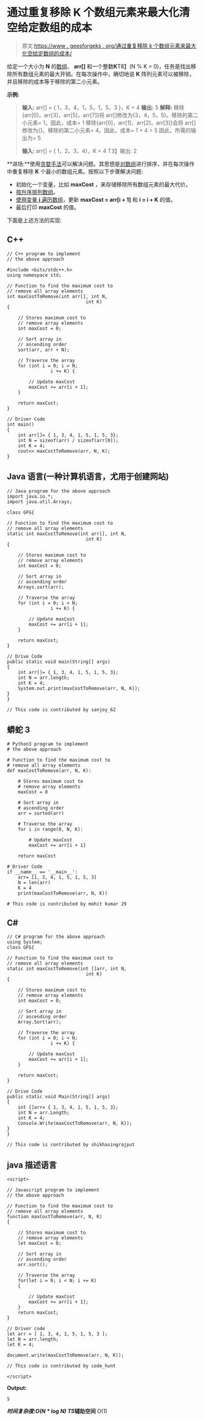 # 通过重复移除 K 个数组元素来最大化清空给定数组的成本

> 原文:[https://www . geesforgeks . org/通过重复移除 k 个数组元素来最大化空给定数组的成本/](https://www.geeksforgeeks.org/maximize-cost-to-empty-given-array-by-repetitively-removing-k-array-elements/)

给定一个大小为 **N** 的[数组](https://www.geeksforgeeks.org/array-data-structure/)、 **arr[]** 和一个整数**K**T8】(N % K = 0)，任务是找出移除所有数组元素的最大开销。在每次操作中，确切地说 **K** 阵列元素可以被移除，并且移除的成本等于移除的第二小元素。

**示例:**

> **输入:** arr[] = { 1，3，4，1，5，1，5，3 }，K = 4
> **输出:** 5
> **解释:**
> 移除{arr[0]，arr[3]，arr[5]，arr[7]}将 arr[]修改为{3，4，5，5}。移除的第二小元素= 1。因此，成本= 1
> 移除{arr[0]，arr[1]，arr[2]，arr[3]}会将 arr[]修改为{}。移除的第二小元素= 4。因此，成本= 1 + 4 = 5
> 因此，所需的输出为= 5
> 
> **输入:** arr[] = { 1，2，3，4}，K = 4
> T3】输出: 2

**进场:**使用[贪婪手法](https://www.geeksforgeeks.org/greedy-algorithms/)可以解决问题。其思想是[对数组](https://www.geeksforgeeks.org/sort-c-stl/)进行排序，并在每次操作中重复移除 **K** 个最小的数组元素。按照以下步骤解决问题:

*   初始化一个变量，比如 **maxCost** ，来存储移除所有数组元素的最大代价。
*   [按升序排列数组](https://www.geeksforgeeks.org/sort-c-stl/)。
*   [使用变量 **i** 遍历数组](https://www.geeksforgeeks.org/c-program-to-traverse-an-array/)，更新 **maxCost = arr[i + 1]** 和 **i = i + K** 的值。
*   最后打印 **maxCost** 的值。

下面是上述方法的实现:

## C++

```
// C++ program to implement
// the above approach

#include <bits/stdc++.h>
using namespace std;

// Function to find the maximum cost to
// remove all array elements
int maxCostToRemove(int arr[], int N,
                             int K)
{

    // Stores maximum cost to
    // remove array elements
    int maxCost = 0;

    // Sort array in
    // ascending order   
    sort(arr, arr + N);

    // Traverse the array
    for (int i = 0; i < N;
                i += K) {

        // Update maxCost
        maxCost += arr[i + 1];
    }

    return maxCost;
}

// Driver Code
int main()
{
    int arr[]= { 1, 3, 4, 1, 5, 1, 5, 3};
    int N = sizeof(arr) / sizeof(arr[0]);
    int K = 4;
    cout<< maxCostToRemove(arr, N, K);
}
```

## Java 语言(一种计算机语言，尤用于创建网站)

```
// Java program for the above approach
import java.io.*;
import java.util.Arrays;

class GFG{

// Function to find the maximum cost to
// remove all array elements
static int maxCostToRemove(int arr[], int N,
                             int K)
{

    // Stores maximum cost to
    // remove array elements
    int maxCost = 0;

    // Sort array in
    // ascending order   
    Arrays.sort(arr);

    // Traverse the array
    for (int i = 0; i < N;
                i += K) {

        // Update maxCost
        maxCost += arr[i + 1];
    }

    return maxCost;
}

// Drive Code
public static void main(String[] args)
{
    int arr[]= { 1, 3, 4, 1, 5, 1, 5, 3};
    int N = arr.length;
    int K = 4;
    System.out.print(maxCostToRemove(arr, N, K));
}
}

// This code is contributed by sanjoy_62
```

## 蟒蛇 3

```
# Python3 program to implement
# the above approach

# Function to find the maximum cost to
# remove all array elements
def maxCostToRemove(arr, N, K):

    # Stores maximum cost to
    # remove array elements
    maxCost = 0

    # Sort array in
    # ascending order
    arr = sorted(arr)

    # Traverse the array
    for i in range(0, N, K):

        # Update maxCost
        maxCost += arr[i + 1]

    return maxCost

# Driver Code
if __name__ == '__main__':
    arr= [1, 3, 4, 1, 5, 1, 5, 3]
    N = len(arr)
    K = 4
    print(maxCostToRemove(arr, N, K))

# This code is contributed by mohit kumar 29
```

## C#

```
// C# program for the above approach
using System;
class GFG{

// Function to find the maximum cost to
// remove all array elements
static int maxCostToRemove(int []arr, int N,
                             int K)
{

    // Stores maximum cost to
    // remove array elements
    int maxCost = 0;

    // Sort array in
    // ascending order   
    Array.Sort(arr);

    // Traverse the array
    for (int i = 0; i < N;
                i += K) {

        // Update maxCost
        maxCost += arr[i + 1];
    }

    return maxCost;
}

// Drive Code
public static void Main(String[] args)
{
    int []arr= { 1, 3, 4, 1, 5, 1, 5, 3};
    int N = arr.Length;
    int K = 4;
    Console.Write(maxCostToRemove(arr, N, K));
}
}

// This code is contributed by shikhasingrajput
```

## java 描述语言

```
<script>

// Javascript program to implement
// the above approach

// Function to find the maximum cost to
// remove all array elements
function maxCostToRemove(arr, N, K)
{

    // Stores maximum cost to
    // remove array elements
    let maxCost = 0;

    // Sort array in
    // ascending order  
    arr.sort();

    // Traverse the array
    for(let i = 0; i < N; i += K)
    {

        // Update maxCost
        maxCost += arr[i + 1];
    }
    return maxCost;
}

// Driver code
let arr = [ 1, 3, 4, 1, 5, 1, 5, 3 ];
let N = arr.length;
let K = 4;

document.write(maxCostToRemove(arr, N, K));

// This code is contributed by code_hunt

</script>
```

**Output:** 

```
5
```

***时间复杂度:**O(N * log N)*
T5**辅助空间** O(1)